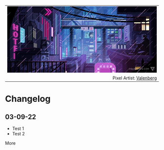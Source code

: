 <table align="center">
  <tr>
    <td width="100%" align="center">
      <a href="https://trek.io/">
        <img src="https://github.com/wbnns/wbnns/raw/master/hello.gif">
      </a>
    </td>
  </tr>
  <tr>
    <td width="100%" align="right">
      Pixel Artist: <a href="https://www.deviantart.com/valenberg">Valenberg</a> 
    </td>
  </tr>
</table>

# Changelog

## 03-09-22

+ Test 1
+ Test 2

More
